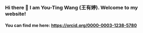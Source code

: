 ### Hi there 👋 I am You-Ting Wang (王有婷). Welcome to my website!
#### You can find me here: https://orcid.org/0000-0003-1238-5780

<!--
**Sarah-YT/Sarah-YT** is a ✨ _special_ ✨ repository because its `README.md` (this file) appears on your GitHub profile.

Here are some ideas to get you started:

- 🔭 I’m currently working on ...
- 🌱 I’m currently learning ...
- 👯 I’m looking to collaborate on ...
- 🤔 I’m looking for help with ...
- 💬 Ask me about ...
- 📫 How to reach me: ...
- 😄 Pronouns: ...
- ⚡ Fun fact: ...
-->
